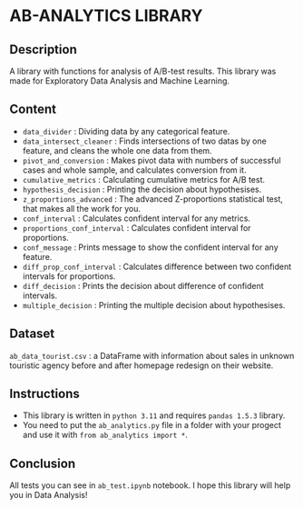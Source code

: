 # AB-ANALYTICS LIBRARY

## Description
A library with functions for analysis of A/B-test results. This library was made for Exploratory Data Analysis and Machine Learning.

## Content
* `data_divider` : Dividing data by any categorical feature.
* `data_intersect_cleaner` : Finds intersections of two datas by one feature, and cleans the whole one data from them.
* `pivot_and_conversion` : Makes pivot data with numbers of successful cases and whole sample, and calculates conversion from it.
* `cumulative_metrics` : Calculating cumulative metrics for A/B test.
* `hypothesis_decision` : Printing the decision about hypothesises.
* `z_proportions_advanced` : The advanced Z-proportions statistical test, that makes all the work for you.
* `conf_interval` : Calculates confident interval for any metrics.
* `proportions_conf_interval` : Calculates confident interval for proportions. 
* `conf_message` : Prints message to show the confident interval for any feature.
* `diff_prop_conf_interval` : Calculates difference between two confident intervals for proportions.
* `diff_decision` : Prints the decision about difference of confident intervals.
* `multiple_decision` : Printing the multiple decision about hypothesises.

## Dataset
`ab_data_tourist.csv` : a DataFrame with information about sales in unknown touristic agency before and after homepage redesign on their website. 

## Instructions
* This library is written in `python 3.11` and requires `pandas 1.5.3` library. 
* You need to put the `ab_analytics.py` file in a folder with your progect and use it with `from ab_analytics import *`. 

## Conclusion
All tests you can see in `ab_test.ipynb` notebook. I hope this library will help you in Data Analysis!